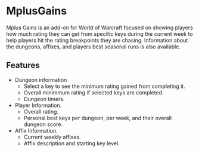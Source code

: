 # MplusGains
Mplus Gains is an add-on for World of Warcraft focused on showing players how much rating they can get from specific keys during the current week to help players hit the rating breakpoints they are chasing. 
Information about the dungeons, affixes, and players best seasonal runs is also available.

## Features

- Dungeon information
    - Select a key to see the minimum rating gained from completing it.
    - Overall minimmum rating if selected keys are completed.
    - Dungeon timers.
- Player Information.
    - Overall rating.
    - Personal best keys per dungeon, per week, and their overall dungeon score.
- Affix Information.
    - Current weekly affixes.
    - Affix description and starting key level.
